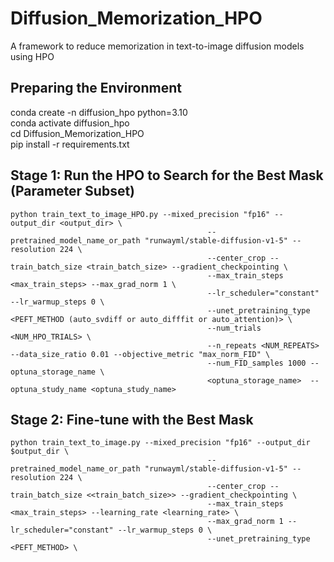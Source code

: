 # Diffusion_Memorization_HPO
A framework to reduce memorization in text-to-image diffusion models using HPO

## Preparing the Environment
conda create -n diffusion_hpo python=3.10  
conda activate diffusion_hpo  
cd Diffusion_Memorization_HPO  
pip install -r requirements.txt


## Stage 1: Run the HPO to Search for the Best Mask (Parameter Subset)
```
python train_text_to_image_HPO.py --mixed_precision "fp16" --output_dir <output_dir> \
                                            --pretrained_model_name_or_path "runwayml/stable-diffusion-v1-5" --resolution 224 \
                                            --center_crop --train_batch_size <train_batch_size> --gradient_checkpointing \
                                            --max_train_steps <max_train_steps> --max_grad_norm 1 \
                                            --lr_scheduler="constant" --lr_warmup_steps 0 \
                                            --unet_pretraining_type <PEFT_METHOD (auto_svdiff or auto_difffit or auto_attention)> \
                                            --num_trials <NUM_HPO_TRIALS> \
                                            --n_repeats <NUM_REPEATS> --data_size_ratio 0.01 --objective_metric "max_norm_FID" \
                                            --num_FID_samples 1000 --optuna_storage_name \
                                            <optuna_storage_name>  --optuna_study_name <optuna_study_name>
```

## Stage 2: Fine-tune with the Best Mask
```
python train_text_to_image.py --mixed_precision "fp16" --output_dir $output_dir \
                                            --pretrained_model_name_or_path "runwayml/stable-diffusion-v1-5" --resolution 224 \
                                            --center_crop --train_batch_size <<train_batch_size>> --gradient_checkpointing \
                                            --max_train_steps <max_train_steps> --learning_rate <learning_rate> \
                                            --max_grad_norm 1 --lr_scheduler="constant" --lr_warmup_steps 0 \
                                            --unet_pretraining_type <PEFT_METHOD> \
```                                            